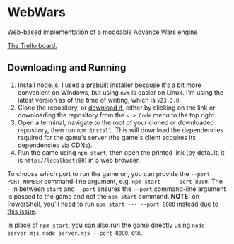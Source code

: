 # WebWars
Web-based implementation of a moddable Advance Wars engine

[The Trello board.](https://trello.com/b/oEdX3SEL/web-wars)

## Downloading and Running

1. Install node.js. I used a [prebuilt installer](https://nodejs.org/en/download/prebuilt-installer) because it's a bit more convenient on Windows, but using `nvm` is easier on Linux. I'm using the latest version as of the time of writing, which is `v23.3.0`.
2. Clone the repository, or [download it](https://github.com/CasualYT31/WebWars/archive/refs/heads/main.zip), either by clicking on the link or downloading the repository from the `< > Code` menu to the top right.
3. Open a terminal, navigate to the root of your cloned or downloaded repository, then run `npm install`. This will download the dependencies required for the game's server (the game's client acquires its dependencies via CDNs).
4. Run the game using `npm start`, then open the printed link (by default, it is `http://localhost:80`) in a web browser.

To choose which port to run the game on, you can provide the `--port PORT_NUMBER` command-line argument, e.g. `npm start -- --port 8080`. The `--` in between `start` and `--port` ensures the `--port` command-line argument is passed to the game and not the `npm start` command. **NOTE:** on PowerShell, you'll need to run `npm start --- --port 8080` instead [due to this issue](https://github.com/npm/cli/issues/3136#issuecomment-925352743).

In place of `npm start`, you can also run the game directly using `node server.mjs`, `node server.mjs --port 8080`, etc.
